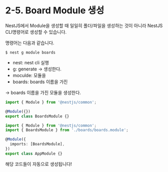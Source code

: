 # 2-5. Board Module 생성

NestJS에서 Module을 생성할 때 일일히 폴더/파일을 생성하는 것이 아니라 NestJS CLI명령어로 생성할 수 있습니다.

명령어는 다음과 같습니다.

```
$ nest g module boards
```

* nest: nest cli 실행
* g: generate -> 생성한다.
* moculde: 모듈을
* boards: boards 이름을 가진

\-> boards 이름을 가진 모듈을 생성한다.



```typescript
import { Module } from '@nestjs/common';

@Module({})
export class BoardsModule {}
```

```typescript
import { Module } from '@nestjs/common';
import { BoardsModule } from './boards/boards.module';

@Module({
  imports: [BoardsModule],
})
export class AppModule {}
```

해당 코드들이 자동으로 생성됩니다!
